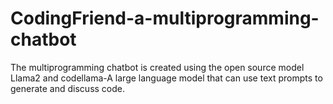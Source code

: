 # CodingFriend-a-multiprogramming-chatbot
The multiprogramming chatbot is created using the open source model Llama2 and codellama-A large language model that can use text prompts to generate and discuss code.

